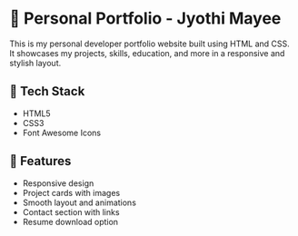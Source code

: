 # 💼 Personal Portfolio - Jyothi Mayee

This is my personal developer portfolio website built using HTML and CSS.  
It showcases my projects, skills, education, and more in a responsive and stylish layout.

## 🚀 Tech Stack

- HTML5
- CSS3
- Font Awesome Icons

## 📂 Features

- Responsive design
- Project cards with images
- Smooth layout and animations
- Contact section with links
- Resume download option

